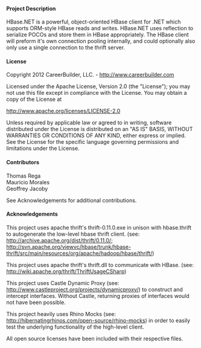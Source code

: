 #### Project Description

HBase.NET is a powerful, object-oriented HBase client for .NET which supports ORM-style HBase reads and writes. HBase.NET uses reflection to serialize POCOs and store them in HBase appropriately. The HBase client will preform it's own connection pooling internally, and could optionally also only use a single connection to the thrift server.

#### License

Copyright 2012 CareerBuilder, LLC. - <http://www.careerbuilder.com>

Licensed under the Apache License, Version 2.0 (the "License");
you may not use this file except in compliance with the License.
You may obtain a copy of the License at

   <http://www.apache.org/licenses/LICENSE-2.0>

Unless required by applicable law or agreed to in writing, software
distributed under the License is distributed on an "AS IS" BASIS,
WITHOUT WARRANTIES OR CONDITIONS OF ANY KIND, either express or implied.
See the License for the specific language governing permissions and
limitations under the License.

#### Contributors

Thomas Rega  
Mauricio Morales  
Geoffrey Jacoby  

See Acknowledgements for additional contributions.

#### Acknowledgements

This project uses apache thrift's thrift-0.11.0.exe in unison with hbase.thrift to autogenerate the low-level hbase thrift client. (see: <http://archive.apache.org/dist/thrift/0.11.0/>; <http://svn.apache.org/viewvc/hbase/trunk/hbase-thrift/src/main/resources/org/apache/hadoop/hbase/thrift/>)

This project uses apache thrift's thrift.dll to communicate with HBase. (see: <http://wiki.apache.org/thrift/ThriftUsageCSharp>)

This project uses Castle Dynamic Proxy (see: <http://www.castleproject.org/projects/dynamicproxy/>) to construct and intercept interfaces. Without Castle, returning proxies of interfaces would not have been possible.

This project heavily uses Rhino Mocks (see: <http://hibernatingrhinos.com/open-source/rhino-mocks>) in order to easily test the underlying functionality of the high-level client.

All open source licenses have been included with their respective files.